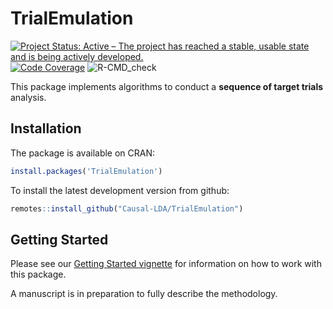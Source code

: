 # TrialEmulation

<!-- badges: start -->
[![Project Status: Active – The project has reached a stable, usable state and is being actively developed.](https://www.repostatus.org/badges/latest/active.svg)](https://www.repostatus.org/#active)
[![Code
Coverage](https://raw.githubusercontent.com/Causal-LDA/TrialEmulation/_xml_coverage_reports/data/main/badge.svg)](https://raw.githubusercontent.com/Causal-LDA/TrialEmulation/_xml_coverage_reports/data/main/coverage.xml)
![R-CMD_check](https://github.com/causal-LDA/TrialEmulation/actions/workflows/R-CMD-check.yaml/badge.svg)
<!-- badges: end -->

This package implements algorithms to conduct a **sequence of target trials** analysis.

## Installation

The package is available on CRAN:

```r
install.packages('TrialEmulation')
```
To install the latest development version from github:

```r
remotes::install_github("Causal-LDA/TrialEmulation")
```

## Getting Started

Please see our [Getting Started vignette](https://Causal-LDA.github.io/TrialEmulation/articles/Getting-Started.html)
for information on how to work with this package.

A manuscript is in preparation to fully describe the methodology.
